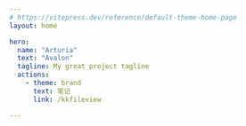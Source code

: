 ```yaml
---
# https://vitepress.dev/reference/default-theme-home-page
layout: home

hero:
  name: "Arturia"
  text: "Avalon"
  tagline: My great project tagline
  actions:
    - theme: brand
      text: 笔记
      link: /kkfileview

---
```

